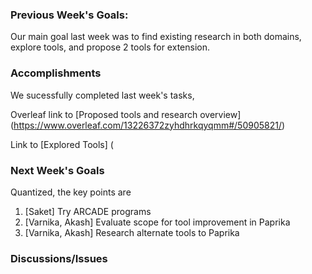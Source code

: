 ### Previous Week's Goals:
Our main goal last week was to find existing research in both domains, explore tools, and propose 2 tools for extension.



### Accomplishments
We sucessfully completed last week's tasks,

Overleaf link to [Proposed tools and research overview] (https://www.overleaf.com/13226372zyhdhrkqyqmm#/50905821/)

 Link to [Explored Tools] (


### Next Week's Goals

Quantized, the key points are

1. [Saket]                  Try ARCADE programs
2. [Varnika, Akash]    Evaluate scope for tool improvement in Paprika
3. [Varnika, Akash]    Research alternate tools to Paprika

### Discussions/Issues



